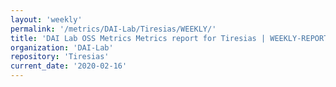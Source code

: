 ```yaml
---
layout: 'weekly'
permalink: '/metrics/DAI-Lab/Tiresias/WEEKLY/'
title: 'DAI Lab OSS Metrics Metrics report for Tiresias | WEEKLY-REPORT-2020-02-16'
organization: 'DAI-Lab'
repository: 'Tiresias'
current_date: '2020-02-16'
---
```

